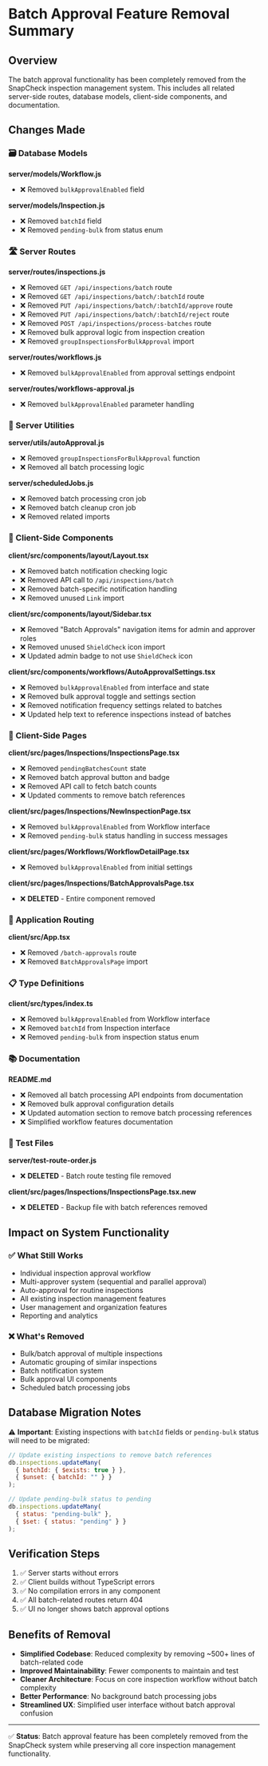 # Batch Approval Feature Removal Summary

## Overview
The batch approval functionality has been completely removed from the SnapCheck inspection management system. This includes all related server-side routes, database models, client-side components, and documentation.

## Changes Made

### 🗃️ Database Models

**server/models/Workflow.js**
- ❌ Removed `bulkApprovalEnabled` field

**server/models/Inspection.js**
- ❌ Removed `batchId` field  
- ❌ Removed `pending-bulk` from status enum

### 🛣️ Server Routes

**server/routes/inspections.js**
- ❌ Removed `GET /api/inspections/batch` route
- ❌ Removed `GET /api/inspections/batch/:batchId` route  
- ❌ Removed `PUT /api/inspections/batch/:batchId/approve` route
- ❌ Removed `PUT /api/inspections/batch/:batchId/reject` route
- ❌ Removed `POST /api/inspections/process-batches` route
- ❌ Removed bulk approval logic from inspection creation
- ❌ Removed `groupInspectionsForBulkApproval` import

**server/routes/workflows.js**
- ❌ Removed `bulkApprovalEnabled` from approval settings endpoint

**server/routes/workflows-approval.js**
- ❌ Removed `bulkApprovalEnabled` parameter handling

### 🔧 Server Utilities

**server/utils/autoApproval.js**
- ❌ Removed `groupInspectionsForBulkApproval` function
- ❌ Removed all batch processing logic

**server/scheduledJobs.js**
- ❌ Removed batch processing cron job
- ❌ Removed batch cleanup cron job
- ❌ Removed related imports

### 📱 Client-Side Components

**client/src/components/layout/Layout.tsx**
- ❌ Removed batch notification checking logic
- ❌ Removed API call to `/api/inspections/batch`
- ❌ Removed batch-specific notification handling
- ❌ Removed unused `Link` import

**client/src/components/layout/Sidebar.tsx**
- ❌ Removed "Batch Approvals" navigation items for admin and approver roles
- ❌ Removed unused `ShieldCheck` icon import
- ❌ Updated admin badge to not use `ShieldCheck` icon

**client/src/components/workflows/AutoApprovalSettings.tsx**
- ❌ Removed `bulkApprovalEnabled` from interface and state
- ❌ Removed bulk approval toggle and settings section
- ❌ Removed notification frequency settings related to batches
- ❌ Updated help text to reference inspections instead of batches

### 📄 Client-Side Pages

**client/src/pages/Inspections/InspectionsPage.tsx**
- ❌ Removed `pendingBatchesCount` state
- ❌ Removed batch approval button and badge
- ❌ Removed API call to fetch batch counts
- ❌ Updated comments to remove batch references

**client/src/pages/Inspections/NewInspectionPage.tsx**
- ❌ Removed `bulkApprovalEnabled` from Workflow interface
- ❌ Removed `pending-bulk` status handling in success messages

**client/src/pages/Workflows/WorkflowDetailPage.tsx**
- ❌ Removed `bulkApprovalEnabled` from initial settings

**client/src/pages/Inspections/BatchApprovalsPage.tsx**
- ❌ **DELETED** - Entire component removed

### 🎯 Application Routing

**client/src/App.tsx**
- ❌ Removed `/batch-approvals` route
- ❌ Removed `BatchApprovalsPage` import

### 📋 Type Definitions

**client/src/types/index.ts**
- ❌ Removed `bulkApprovalEnabled` from Workflow interface
- ❌ Removed `batchId` from Inspection interface
- ❌ Removed `pending-bulk` from inspection status enum

### 📚 Documentation

**README.md**
- ❌ Removed all batch processing API endpoints from documentation
- ❌ Removed bulk approval configuration details
- ❌ Updated automation section to remove batch processing references
- ❌ Simplified workflow features documentation

### 🧪 Test Files

**server/test-route-order.js**
- ❌ **DELETED** - Batch route testing file removed

**client/src/pages/Inspections/InspectionsPage.tsx.new**
- ❌ **DELETED** - Backup file with batch references removed

## Impact on System Functionality

### ✅ What Still Works
- Individual inspection approval workflow
- Multi-approver system (sequential and parallel approval)
- Auto-approval for routine inspections
- All existing inspection management features
- User management and organization features
- Reporting and analytics

### ❌ What's Removed
- Bulk/batch approval of multiple inspections
- Automatic grouping of similar inspections
- Batch notification system
- Bulk approval UI components
- Scheduled batch processing jobs

## Database Migration Notes

⚠️ **Important**: Existing inspections with `batchId` fields or `pending-bulk` status will need to be migrated:

```javascript
// Update existing inspections to remove batch references
db.inspections.updateMany(
  { batchId: { $exists: true } },
  { $unset: { batchId: "" } }
);

// Update pending-bulk status to pending
db.inspections.updateMany(
  { status: "pending-bulk" },
  { $set: { status: "pending" } }
);
```

## Verification Steps

1. ✅ Server starts without errors
2. ✅ Client builds without TypeScript errors
3. ✅ No compilation errors in any component
4. ✅ All batch-related routes return 404
5. ✅ UI no longer shows batch approval options

## Benefits of Removal

- **Simplified Codebase**: Reduced complexity by removing ~500+ lines of batch-related code
- **Improved Maintainability**: Fewer components to maintain and test
- **Cleaner Architecture**: Focus on core inspection workflow without batch complexity
- **Better Performance**: No background batch processing jobs
- **Streamlined UX**: Simplified user interface without batch approval confusion

---

✅ **Status**: Batch approval feature has been completely removed from the SnapCheck system while preserving all core inspection management functionality.
